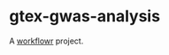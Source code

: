 # gtex-gwas-analysis

A [workflowr][] project.

[workflowr]: https://github.com/jdblischak/workflowr

